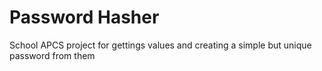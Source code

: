 # Password Hasher
 School APCS project for gettings values and creating a simple but unique password from them
